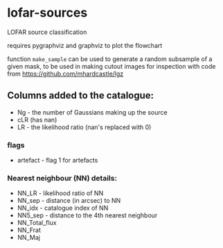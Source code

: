 # lofar-sources
LOFAR source classification

requires pygraphviz and graphviz to plot the flowchart


function `make_sample` can be used to generate a random subsample of a given mask, to be used in making cutout images for inspection with code from
https://github.com/mhardcastle/lgz

## Columns added to the catalogue:
* Ng - the number of Gaussians making up the source
* cLR (has nan)
* LR - the likelihood ratio  (nan's replaced with 0)

### flags
* artefact - flag 1 for artefacts

### Nearest neighbour (NN) details:
* NN_LR - likelihood ratio of NN
* NN_sep - distance (in arcsec) to NN
* NN_idx - catalogue index of NN
* NN5_sep - distance to the 4th nearest neighbour
* NN_Total_flux
* NN_Frat
* NN_Maj


